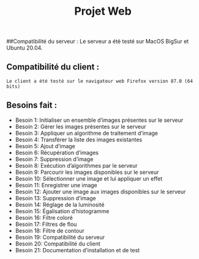 # <center>Projet Web</center></br>

##Compatibilité du serveur :
    Le serveur a été testé sur MacOS BigSur et Ubuntu 20.04.
    
## Compatibilité du client :
    Le client a été testé sur le navigateur web Firefox version 87.0 (64 bits)

## Besoins fait :

* Besoin 1: Initialiser un ensemble d’images présentes sur le serveur
* Besoin 2: Gérer les images présentes sur le serveur
* Besoin 3: Appliquer un algorithme de traitement d’image
* Besoin 4: Transférer la liste des images existantes
* Besoin 5: Ajout d’image
* Besoin 6: Récupération d’images
* Besoin 7: Suppression d’image
* Besoin 8: Exécution d’algorithmes par le serveur
* Besoin 9: Parcourir les images disponibles sur le serveur
* Besoin 10: Sélectionner une image et lui appliquer un effet
* Besoin 11: Enregistrer une image
* Besoin 12: Ajouter une image aux images disponibles sur le serveur
* Besoin 13: Suppression d’image
* Besoin 14: Réglage de la luminosité
* Besoin 15: Égalisation d’histogramme
* Besoin 16: Filtre coloré
* Besoin 17: Filtres de flou
* Besoin 18: Filtre de contour
* Besoin 19: Compatibilité du serveur
* Besoin 20: Compatibilité du client
* Besoin 21: Documentation d’installation et de test